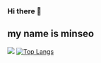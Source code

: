 ### Hi there 👋
## my name is minseo
<!--
**MinSeo123/MinSeo123** is a ✨ _special_ ✨ repository because its `README.md` (this file) appears on your GitHub profile.

Here are some ideas to get you started:

- 🔭 I’m currently working on ... 
- 🌱 I’m currently learning ... 
- 👯 I’m looking to collaborate on ... 
- 🤔 I’m looking for help with ...
- 💬 Ask me about ...
- 📫 How to reach me: ...
- 😄 Pronouns: ...
- ⚡ Fun fact: ...
-->
![](https://user-images.githubusercontent.com/66409384/111483691-5f528180-8778-11eb-920f-a86e00cf22ca.gif)
[![Top Langs](https://github-readme-stats.vercel.app/api/top-langs/?username=MinSeo123&langs_count=8&layout=compact)](https://github.com/anuraghazra/github-readme-stats)
